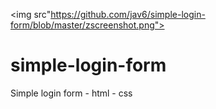 <img src"https://github.com/jav6/simple-login-form/blob/master/zscreenshot.png">
# simple-login-form
Simple login form - html - css
